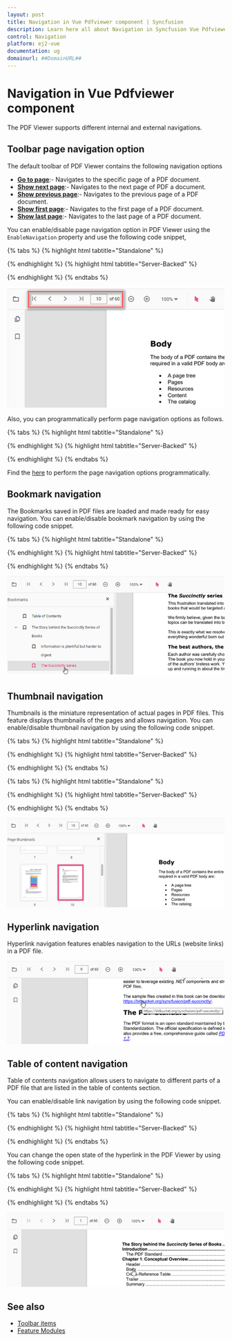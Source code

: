 ```yaml
---
layout: post
title: Navigation in Vue Pdfviewer component | Syncfusion
description: Learn here all about Navigation in Syncfusion Vue Pdfviewer component of Syncfusion Essential JS 2 and more.
control: Navigation 
platform: ej2-vue
documentation: ug
domainurl: ##DomainURL##
---
```


# Navigation in Vue Pdfviewer component

The PDF Viewer supports different internal and external navigations.

## Toolbar page navigation option

The default toolbar of PDF Viewer contains the following navigation options

* [**Go to page**](https://ej2.syncfusion.com/vue/documentation/api/pdfviewer/navigation/#gotopage):- Navigates to the specific page of a PDF document.
* [**Show next page**](https://ej2.syncfusion.com/vue/documentation/api/pdfviewer/navigation/#gotonextpage):- Navigates to the next page of PDF a document.
* [**Show previous page**](https://ej2.syncfusion.com/vue/documentation/api/pdfviewer/navigation/#gotopreviouspage):- Navigates to the previous page of a PDF document.
* [**Show first page**](https://ej2.syncfusion.com/vue/documentation/api/pdfviewer/navigation/#gotofirstpage):-  Navigates to the first page of a PDF document.
* [**Show last page**](https://ej2.syncfusion.com/vue/documentation/api/pdfviewer/navigation/#gotolastpage):- Navigates to the last page of a PDF document.

You can enable/disable page navigation option in PDF Viewer using the `EnableNavigation` property and use the following code snippet,


{% tabs %}
{% highlight html tabtitle="Standalone" %}
<template>
  <div id="app">
      <ejs-pdfviewer
          id="pdfViewer"
          :documentPath="documentPath"
          :enableNavigation="true">
      </ejs-pdfviewer>
  </div>
</template>

<script>
import Vue from 'vue';
import { PdfViewerPlugin, Toolbar, Magnification, Navigation, 
         LinkAnnotation, BookmarkView, Annotation, ThumbnailView, 
         Print, TextSelection, TextSearch } from '@syncfusion/ej2-vue-pdfviewer';
Vue.use(PdfViewerPlugin);

export default {
  name: 'app',
  data () {
    return {
      documentPath:"https://cdn.syncfusion.com/content/pdf/pdf-succinctly.pdf"
    };
  },
  provide: {
    PdfViewer: [ Toolbar, Magnification, Navigation, LinkAnnotation, BookmarkView, 
                 Annotation, ThumbnailView, Print, TextSelection, TextSearch ]},

}
</script>
{% endhighlight %}
{% highlight html tabtitle="Server-Backed" %}

<template>
  <div id="app">
      <ejs-pdfviewer
          id="pdfViewer"
          :serviceUrl="serviceUrl"
          :documentPath="documentPath"
          :enableNavigation="true">
      </ejs-pdfviewer>
  </div>
</template>

<script>
import Vue from 'vue';
import { PdfViewerPlugin, Toolbar, Magnification, Navigation, 
         LinkAnnotation, BookmarkView, Annotation, ThumbnailView, 
         Print, TextSelection, TextSearch } from '@syncfusion/ej2-vue-pdfviewer';
Vue.use(PdfViewerPlugin);

export default {
  name: 'app',
  data () {
    return {
      serviceUrl:"https://services.syncfusion.com/vue/production/api/pdfviewer",
      documentPath:"https://cdn.syncfusion.com/content/pdf/pdf-succinctly.pdf"
    };
  },
  provide: {
    PdfViewer: [ Toolbar, Magnification, Navigation, LinkAnnotation, BookmarkView, 
                 Annotation, ThumbnailView, Print, TextSelection, TextSearch ]},

}
</script>

{% endhighlight %}
{% endtabs %}

![Alt text](./images/navigation.png)

Also, you can programmatically perform page navigation options as follows.


{% tabs %}
{% highlight html tabtitle="Standalone" %}
<template>
    <div>
        <button v-on:click="goToFirstPage">Go To First Page</button>
        <button v-on:click="goToLastPage">Go To last Page</button>
        <button v-on:click="goToNextPage">Go To Next Page</button>
        <button v-on:click="goToPage">Go To Page</button>
        <button v-on:click="goToPreviousPage">Go To Previous Page</button>
        <ejs-pdfviewer
            id="pdfViewer"
            :documentPath="documentPath">
        </ejs-pdfviewer>
    </div>
</template>

<script>
import Vue from 'vue';
import { PdfViewerPlugin, Toolbar, Magnification, Navigation, LinkAnnotation, 
         BookmarkView, ThumbnailView, Print, TextSelection, TextSearch, 
         Annotation, FormDesigner, FormFields } from '@syncfusion/ej2-vue-pdfviewer';
Vue.use(PdfViewerPlugin);

export default {
  data () {
    return {
      documentPath:"https://cdn.syncfusion.com/content/pdf/pdf-succinctly.pdf"
    };
  },
  provide: {
    PdfViewer: [ Toolbar, Magnification, Navigation, LinkAnnotation, BookmarkView,ThumbnailView,
                 Print, TextSelection, TextSearch, Annotation, FormDesigner, FormFields ]},

  methods: {
    //Go To First Page
    goToFirstPage: function () {
      var viewer = document.getElementById('pdfViewer').ej2_instances[0];
      viewer.navigation.goToFirstPage();
    },
    //Go To Last Page
    goToLastPage: function () {
      var viewer = document.getElementById('pdfViewer').ej2_instances[0];
      viewer.navigation.goToLastPage();
    },
    //Go To Next Page
    goToNextPage: function () {
      var viewer = document.getElementById('pdfViewer').ej2_instances[0];
      viewer.navigation.goToNextPage();
    },
    //Go To Page
    goToPage: function () {
      var viewer = document.getElementById('pdfViewer').ej2_instances[0];
      viewer.navigation.goToPage(4);
    },
    //Go To Previous Page
    goToPreviousPage: function () {
      var viewer = document.getElementById('pdfViewer').ej2_instances[0];
      viewer.navigation.goToPreviousPage();
    }
  }
}
</script>

{% endhighlight %}
{% highlight html tabtitle="Server-Backed" %}

<template>
    <div>
        <button v-on:click="goToFirstPage">Go To First Page</button>
        <button v-on:click="goToLastPage">Go To last Page</button>
        <button v-on:click="goToNextPage">Go To Next Page</button>
        <button v-on:click="goToPage">Go To Page</button>
        <button v-on:click="goToPreviousPage">Go To Previous Page</button>
        <ejs-pdfviewer
            id="pdfViewer"
            :serviceUrl="serviceUrl"
            :documentPath="documentPath">
        </ejs-pdfviewer>
    </div>
</template>

<script>
import Vue from 'vue';
import { PdfViewerPlugin, Toolbar, Magnification, Navigation, LinkAnnotation, 
         BookmarkView, ThumbnailView, Print, TextSelection, TextSearch, 
         Annotation, FormDesigner, FormFields } from '@syncfusion/ej2-vue-pdfviewer';
Vue.use(PdfViewerPlugin);

export default {
  data () {
    return {
      serviceUrl:"https://services.syncfusion.com/vue/production/api/pdfviewer",
      documentPath:"https://cdn.syncfusion.com/content/pdf/pdf-succinctly.pdf"
    };
  },
  provide: {
    PdfViewer: [ Toolbar, Magnification, Navigation, LinkAnnotation, BookmarkView,ThumbnailView,
                 Print, TextSelection, TextSearch, Annotation, FormDesigner, FormFields ]},

  methods: {
    //Go To First Page
    goToFirstPage: function () {
      var viewer = document.getElementById('pdfViewer').ej2_instances[0];
      viewer.navigation.goToFirstPage();
    },
    //Go To Last Page
    goToLastPage: function () {
      var viewer = document.getElementById('pdfViewer').ej2_instances[0];
      viewer.navigation.goToLastPage();
    },
    //Go To Next Page
    goToNextPage: function () {
      var viewer = document.getElementById('pdfViewer').ej2_instances[0];
      viewer.navigation.goToNextPage();
    },
    //Go To Page
    goToPage: function () {
      var viewer = document.getElementById('pdfViewer').ej2_instances[0];
      viewer.navigation.goToPage(4);
    },
    //Go To Previous Page
    goToPreviousPage: function () {
      var viewer = document.getElementById('pdfViewer').ej2_instances[0];
      viewer.navigation.goToPreviousPage();
    }
  }
}
</script>

{% endhighlight %}
{% endtabs %}

Find the [here](https://www.syncfusion.com/downloads/support/directtrac/general/ze/quickstart970554908.zip) to perform the page navigation options programmatically.

## Bookmark navigation

The Bookmarks saved in PDF files are loaded and made ready for easy navigation. You can enable/disable bookmark navigation by using the following code snippet.


{% tabs %}
{% highlight html tabtitle="Standalone" %}

<template>
  <div id="app">
      <ejs-pdfviewer
          id="pdfViewer"
          :documentPath="documentPath"
            :enableBookmark="false">
      </ejs-pdfviewer>
  </div>
</template>

<script>
import Vue from 'vue';
import { PdfViewerPlugin, Toolbar, Magnification, Navigation, 
         LinkAnnotation, BookmarkView, Annotation, ThumbnailView, 
         Print, TextSelection, TextSearch } from '@syncfusion/ej2-vue-pdfviewer';
Vue.use(PdfViewerPlugin);

export default {
  name: 'app',
  data () {
    return {
      documentPath:"https://cdn.syncfusion.com/content/pdf/pdf-succinctly.pdf"
    };
  },
  provide: {
    PdfViewer: [ Toolbar, Magnification, Navigation, LinkAnnotation, BookmarkView, 
                 Annotation, ThumbnailView, Print, TextSelection, TextSearch ]},

}
</script>

{% endhighlight %}
{% highlight html tabtitle="Server-Backed" %}

<template>
  <div id="app">
      <ejs-pdfviewer
          id="pdfViewer"
          :serviceUrl="serviceUrl"
          :documentPath="documentPath"
            :enableBookmark="false">
      </ejs-pdfviewer>
  </div>
</template>

<script>
import Vue from 'vue';
import { PdfViewerPlugin, Toolbar, Magnification, Navigation, 
         LinkAnnotation, BookmarkView, Annotation, ThumbnailView, 
         Print, TextSelection, TextSearch } from '@syncfusion/ej2-vue-pdfviewer';
Vue.use(PdfViewerPlugin);

export default {
  name: 'app',
  data () {
    return {
      serviceUrl:"https://services.syncfusion.com/vue/production/api/pdfviewer",
      documentPath:"https://cdn.syncfusion.com/content/pdf/pdf-succinctly.pdf"
    };
  },
  provide: {
    PdfViewer: [ Toolbar, Magnification, Navigation, LinkAnnotation, BookmarkView, 
                 Annotation, ThumbnailView, Print, TextSelection, TextSearch ]},

}
</script>

{% endhighlight %}
{% endtabs %}

![Alt text](./images/bookmark.png)

## Thumbnail navigation

Thumbnails is the miniature representation of actual pages in PDF files. This feature displays thumbnails of the pages and allows navigation. You can enable/disable thumbnail navigation by using the following code snippet.


{% tabs %}
{% highlight html tabtitle="Standalone" %}
<template>
  <div id="app">
      <ejs-pdfviewer
          id="pdfViewer"
          :serviceUrl="serviceUrl"
          :documentPath="documentPath"
          :enableTextSearch="true">
      </ejs-pdfviewer>
  </div>
</template>

<script>
import Vue from 'vue';
import { PdfViewerPlugin, Toolbar, Magnification, Navigation, 
         LinkAnnotation, BookmarkView, Annotation, ThumbnailView, 
         Print, TextSelection, TextSearch } from '@syncfusion/ej2-vue-pdfviewer';
Vue.use(PdfViewerPlugin);

export default {
  name: 'app',
  data () {
    return {
      serviceUrl:"https://services.syncfusion.com/vue/production/api/pdfviewer",
      documentPath:"https://cdn.syncfusion.com/content/pdf/pdf-succinctly.pdf"
    };
  },
  provide: {
    PdfViewer: [ Toolbar, Magnification, Navigation, LinkAnnotation, BookmarkView, 
                 Annotation, ThumbnailView, Print, TextSelection, TextSearch ]},

}
</script>
{% endhighlight %}
{% highlight html tabtitle="Server-Backed" %}
<template>
  <div id="app">
      <ejs-pdfviewer
          id="pdfViewer"
          :serviceUrl="serviceUrl"
          :documentPath="documentPath"
          :enableTextSearch="true">
      </ejs-pdfviewer>
  </div>
</template>

<script>
import Vue from 'vue';
import { PdfViewerPlugin, Toolbar, Magnification, Navigation, 
         LinkAnnotation, BookmarkView, Annotation, ThumbnailView, 
         Print, TextSelection, TextSearch } from '@syncfusion/ej2-vue-pdfviewer';
Vue.use(PdfViewerPlugin);

export default {
  name: 'app',
  data () {
    return {
      serviceUrl:"https://services.syncfusion.com/vue/production/api/pdfviewer",
      documentPath:"https://cdn.syncfusion.com/content/pdf/pdf-succinctly.pdf"
    };
  },
  provide: {
    PdfViewer: [ Toolbar, Magnification, Navigation, LinkAnnotation, BookmarkView, 
                 Annotation, ThumbnailView, Print, TextSelection, TextSearch ]},

}
</script>
{% endhighlight %}
{% endtabs %}



{% tabs %}
{% highlight html tabtitle="Standalone" %}

<template>
  <div id="app">
      <ejs-pdfviewer
          id="pdfViewer"
          :documentPath="documentPath"
          :enableThumbnail="true">
      </ejs-pdfviewer>
  </div>
</template>

<script>
import Vue from 'vue';
import { PdfViewerPlugin, Toolbar, Magnification, Navigation, 
         LinkAnnotation, BookmarkView, Annotation, ThumbnailView, 
         Print, TextSelection, TextSearch } from '@syncfusion/ej2-vue-pdfviewer';
Vue.use(PdfViewerPlugin);

export default {
  name: 'app',
  data () {
    return {
      documentPath:"https://cdn.syncfusion.com/content/pdf/pdf-succinctly.pdf"
    };
  },
  provide: {
    PdfViewer: [ Toolbar, Magnification, Navigation, LinkAnnotation, BookmarkView, 
                 Annotation, ThumbnailView, Print, TextSelection, TextSearch ]},

}
</script>

{% endhighlight %}
{% highlight html tabtitle="Server-Backed" %}

<template>
  <div id="app">
      <ejs-pdfviewer
          id="pdfViewer"
          :documentPath="documentPath"
          :serviceUrl="serviceUrl"
          :enableThumbnail="true">
      </ejs-pdfviewer>
  </div>
</template>

<script>
import Vue from 'vue';
import { PdfViewerPlugin, Toolbar, Magnification, Navigation, 
         LinkAnnotation, BookmarkView, Annotation, ThumbnailView, 
         Print, TextSelection, TextSearch } from '@syncfusion/ej2-vue-pdfviewer';
Vue.use(PdfViewerPlugin);

export default {
  name: 'app',
  data () {
    return {
      serviceUrl:"https://services.syncfusion.com/vue/production/api/pdfviewer",
      documentPath:"https://cdn.syncfusion.com/content/pdf/pdf-succinctly.pdf"
    };
  },
  provide: {
    PdfViewer: [ Toolbar, Magnification, Navigation, LinkAnnotation, BookmarkView, 
                 Annotation, ThumbnailView, Print, TextSelection, TextSearch ]},

}
</script>

{% endhighlight %}
{% endtabs %}

![Alt text](./images/thumbnail.png)

## Hyperlink navigation

Hyperlink navigation features enables navigation to the URLs (website links) in a PDF file.

![Alt text](./images/link.png)

## Table of content navigation

Table of contents navigation allows users to navigate to different parts of a PDF file that are listed in the table of contents section.

You can enable/disable link navigation by using the following code snippet.


{% tabs %}
{% highlight html tabtitle="Standalone" %}

<template>
  <div id="app">
      <ejs-pdfviewer
          id="pdfViewer"
          :documentPath="documentPath"
          :enableHyperlink="true">
      </ejs-pdfviewer>
  </div>
</template>

<script>
import Vue from 'vue';
import { PdfViewerPlugin, Toolbar, Magnification, Navigation, 
         LinkAnnotation, BookmarkView, Annotation, ThumbnailView, 
         Print, TextSelection, TextSearch } from '@syncfusion/ej2-vue-pdfviewer';
Vue.use(PdfViewerPlugin);

export default {
  name: 'app',
  data () {
    return {
      documentPath:"https://cdn.syncfusion.com/content/pdf/pdf-succinctly.pdf"
    };
  },
  provide: {
    PdfViewer: [ Toolbar, Magnification, Navigation, LinkAnnotation, BookmarkView, 
                 Annotation, ThumbnailView, Print, TextSelection, TextSearch ]},

}
</script>

{% endhighlight %}
{% highlight html tabtitle="Server-Backed" %}

<template>
  <div id="app">
      <ejs-pdfviewer
          id="pdfViewer"
          :documentPath="documentPath"
          :serviceUrl="serviceUrl"
          :enableHyperlink="true">
      </ejs-pdfviewer>
  </div>
</template>

<script>
import Vue from 'vue';
import { PdfViewerPlugin, Toolbar, Magnification, Navigation, 
         LinkAnnotation, BookmarkView, Annotation, ThumbnailView, 
         Print, TextSelection, TextSearch } from '@syncfusion/ej2-vue-pdfviewer';
Vue.use(PdfViewerPlugin);

export default {
  name: 'app',
  data () {
    return {
      serviceUrl:"https://services.syncfusion.com/vue/production/api/pdfviewer",
      documentPath:"https://cdn.syncfusion.com/content/pdf/pdf-succinctly.pdf"
    };
  },
  provide: {
    PdfViewer: [ Toolbar, Magnification, Navigation, LinkAnnotation, BookmarkView, 
                 Annotation, ThumbnailView, Print, TextSelection, TextSearch ]},

}
</script>

{% endhighlight %}
{% endtabs %}

You can change the open state of the hyperlink in the PDF Viewer by using the following code snippet.


{% tabs %}
{% highlight html tabtitle="Standalone" %}
<template>
  <div id="app">
      <ejs-pdfviewer
          id="pdfViewer"
          :documentPath="documentPath"
          :enableHyperlink="true"
          :hyperlinkOpenState="hyperlinkOpenState">
      </ejs-pdfviewer>
  </div>
</template>

<script>
import Vue from 'vue';
import { PdfViewerPlugin, Toolbar, Magnification, Navigation, 
         LinkAnnotation, BookmarkView, Annotation, ThumbnailView, 
         Print, TextSelection, TextSearch } from '@syncfusion/ej2-vue-pdfviewer';
Vue.use(PdfViewerPlugin);

export default {
  name: 'app',
  data () {
    return {
      documentPath:"https://cdn.syncfusion.com/content/pdf/pdf-succinctly.pdf",
      hyperlinkOpenState:"NewTab"
    };
  },
  provide: {
    PdfViewer: [ Toolbar, Magnification, Navigation, LinkAnnotation, BookmarkView, 
                 Annotation, ThumbnailView, Print, TextSelection, TextSearch ]},

}
</script>
{% endhighlight %}
{% highlight html tabtitle="Server-Backed" %}
<template>
  <div id="app">
      <ejs-pdfviewer
          id="pdfViewer"
          :serviceUrl="serviceUrl"
          :documentPath="documentPath"
          :enableHyperlink="true"
          :hyperlinkOpenState="hyperlinkOpenState">
      </ejs-pdfviewer>
  </div>
</template>

<script>
import Vue from 'vue';
import { PdfViewerPlugin, Toolbar, Magnification, Navigation, 
         LinkAnnotation, BookmarkView, Annotation, ThumbnailView, 
         Print, TextSelection, TextSearch } from '@syncfusion/ej2-vue-pdfviewer';
Vue.use(PdfViewerPlugin);

export default {
  name: 'app',
  data () {
    return {
      serviceUrl:"https://services.syncfusion.com/vue/production/api/pdfviewer",
      documentPath:"https://cdn.syncfusion.com/content/pdf/pdf-succinctly.pdf",
      hyperlinkOpenState:"NewTab"
    };
  },
  provide: {
    PdfViewer: [ Toolbar, Magnification, Navigation, LinkAnnotation, BookmarkView, 
                 Annotation, ThumbnailView, Print, TextSelection, TextSearch ]},

}
</script>
{% endhighlight %}
{% endtabs %}


![Alt text](./images/toc.png)

## See also

* [Toolbar items](https://ej2.syncfusion.com/vue/documentation/pdfviewer/toolbar/)
* [Feature Modules](https://ej2.syncfusion.com/vue/documentation/pdfviewer/feature-module/)